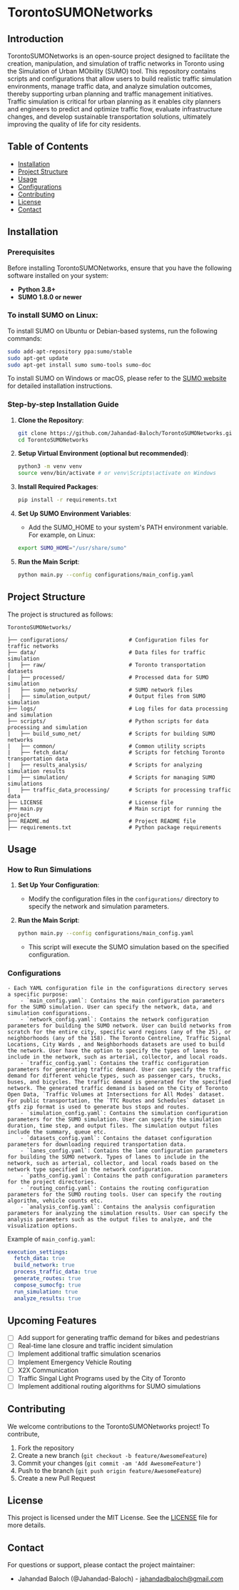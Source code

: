# TorontoSUMONetworks

## Introduction

TorontoSUMONetworks is an open-source project designed to facilitate the creation, manipulation, and simulation of traffic networks in Toronto using the Simulation of Urban MObility (SUMO) tool. This repository contains scripts and configurations that allow users to build realistic traffic simulation environments, manage traffic data, and analyze simulation outcomes, thereby supporting urban planning and traffic management initiatives. Traffic simulation is critical for urban planning as it enables city planners and engineers to predict and optimize traffic flow, evaluate infrastructure changes, and develop sustainable transportation solutions, ultimately improving the quality of life for city residents.

## Table of Contents

- [Installation](#installation)
- [Project Structure](#project-structure)
- [Usage](#usage)
- [Configurations](#configurations)
- [Contributing](#contributing)
- [License](#license)
- [Contact](#contact)

## Installation

### Prerequisites

Before installing TorontoSUMONetworks, ensure that you have the following software installed on your system:
- **Python 3.8+**
- **SUMO 1.8.0 or newer**

### To install SUMO on Linux:

To install SUMO on Ubuntu or Debian-based systems, run the following commands:
```bash
sudo add-apt-repository ppa:sumo/stable
sudo apt-get update
sudo apt-get install sumo sumo-tools sumo-doc
```
To install SUMO on Windows or macOS, please refer to the [SUMO website](https://sumo.dlr.de/docs/Installing/index.html) for detailed installation instructions.

### Step-by-step Installation Guide

1. **Clone the Repository**:
   ```bash
   git clone https://github.com/Jahandad-Baloch/TorontoSUMONetworks.git
   cd TorontoSUMONetworks
    ```

2. **Setup Virtual Environment (optional but recommended)**:
    ```bash
    python3 -m venv venv
    source venv/bin/activate # or venv\Scripts\activate on Windows
    ```

3. **Install Required Packages**:
    ```bash
    pip install -r requirements.txt
    ```

4. **Set Up SUMO Environment Variables**:
    - Add the SUMO_HOME to your system's PATH environment variable. For example, on Linux:
    ```bash
    export SUMO_HOME="/usr/share/sumo"
    ```

5. **Run the Main Script**:
    ```bash
    python main.py --config configurations/main_config.yaml
    ```

## Project Structure

The project is structured as follows:

```
TorontoSUMONetworks/

├── configurations/                   # Configuration files for traffic networks
├── data/                             # Data files for traffic simulation
|   ├── raw/                          # Toronto transportation datasets
|   ├── processed/                    # Processed data for SUMO simulation
|   ├── sumo_networks/                # SUMO network files
|   ├── simulation_output/            # Output files from SUMO simulation
├── logs/                             # Log files for data processing and simulation
├── scripts/                          # Python scripts for data processing and simulation
|   ├── build_sumo_net/               # Scripts for building SUMO networks
|   ├── common/                       # Common utility scripts
|   ├── fetch_data/                   # Scripts for fetching Toronto transportation data
|   ├── results_analysis/             # Scripts for analyzing simulation results
|   ├── simulation/                   # Scripts for managing SUMO simulations
|   ├── traffic_data_processing/      # Scripts for processing traffic data
├── LICENSE                           # License file
├── main.py                           # Main script for running the project
├── README.md                         # Project README file
├── requirements.txt                  # Python package requirements
```

## Usage

### How to Run Simulations

1. **Set Up Your Configuration**:
    - Modify the configuration files in the `configurations/` directory to specify the network and simulation parameters.

2. **Run the Main Script**:
    ```bash
    python main.py --config configurations/main_config.yaml
    ```
    - This script will execute the SUMO simulation based on the specified configuration.

### Configurations
    - Each YAML configuration file in the configurations directory serves a specific purpose:
        - `main_config.yaml`: Contains the main configuration parameters for the SUMO simulation. User can specify the network, data, and simulation configurations.
        - `network_config.yaml`: Contains the network configuration parameters for building the SUMO network. User can build networks from scratch for the entire city, specific ward regions (any of the 25), or neighborhoods (any of the 158). The Toronto Centreline, Traffic Signal Locations, City Wards , and Neighborhoods datasets are used to build the network. User have the option to specify the types of lanes to include in the network, such as arterial, collector, and local roads.
        - `traffic_config.yaml`: Contains the traffic configuration parameters for generating traffic demand. User can specify the traffic demand for different vehicle types, such as passenger cars, trucks, buses, and bicycles. The traffic demand is generated for the specified network. The generated traffic demand is based on the City of Toronto Open Data, `Traffic Volumes at Intersections for All Modes` dataset. For public transportation, the `TTC Routes and Schedules` dataset in gtfs zip format is used to generate bus stops and routes.
        - `simulation_config.yaml`: Contains the simulation configuration parameters for the SUMO simulation. User can specify the simulation duration, time step, and output files. The simulation output files include the summary, queue etc.
        - `datasets_config.yaml`: Contains the dataset configuration parameters for downloading required transportation data.
        - `lanes_config.yaml`: Contains the lane configuration parameters for building the SUMO network. Types of lanes to include in the network, such as arterial, collector, and local roads based on the network type specified in the network configuration.
        - `paths_config.yaml`: Contains the path configuration parameters for the project directories.
        - `routing_config.yaml`: Contains the routing configuration parameters for the SUMO routing tools. User can specify the routing algorithm, vehicle counts etc.
        - `analysis_config.yaml`: Contains the analysis configuration parameters for analyzing the simulation results. User can specify the analysis parameters such as the output files to analyze, and the visualization options.

Example of `main_config.yaml`:
```yaml
execution_settings:
  fetch_data: true
  build_network: true
  process_traffic_data: true
  generate_routes: true
  compose_sumocfg: true
  run_simulation: true
  analyze_results: true
```

## Upcoming Features

- [ ] Add support for generating traffic demand for bikes and pedestrians
- [ ] Real-time lane closure and traffic incident simulation
- [ ] Implement additional traffic simulation scenarios
- [ ] Implement Emergency Vehicle Routing
- [ ] X2X Communication
- [ ] Traffic Singal Light Programs used by the City of Toronto
- [ ] Implement additional routing algorithms for SUMO simulations

## Contributing

We welcome contributions to the TorontoSUMONetworks project! To contribute,

1. Fork the repository
2. Create a new branch (`git checkout -b feature/AwesomeFeature`)
3. Commit your changes (`git commit -am 'Add AwesomeFeature'`)
4. Push to the branch (`git push origin feature/AwesomeFeature`)
5. Create a new Pull Request

## License

This project is licensed under the MIT License. See the [LICENSE](LICENSE) file for more details.

## Contact

For questions or support, please contact the project maintainer:
- Jahandad Baloch (@Jahandad-Baloch) - jahandadbaloch@gmail.com
